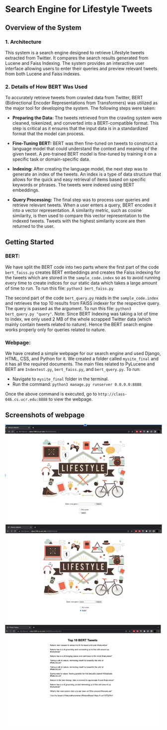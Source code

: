 # Search Engine for Lifestyle Tweets

## Overview of the System

### 1. Architecture

This system is a search engine designed to retrieve Lifestyle tweets extracted from Twitter. It compares the search results generated from Lucene and Faiss Indexing. The system provides an interactive user interface allowing users to enter their queries and preview relevant tweets from both Lucene and Faiss indexes.

### 2. Details of How BERT Was Used

To accurately retrieve tweets from crawled data from Twitter, BERT (Bidirectional Encoder Representations from Transformers) was utilized as the major tool for developing the system. The following steps were taken:

- **Preparing the Data:** The tweets retrieved from the crawling system were cleaned, tokenized, and converted into a BERT-compatible format. This step is critical as it ensures that the input data is in a standardized format that the model can process.

- **Fine-Tuning BERT:** BERT was then fine-tuned on tweets to construct a language model that could understand the context and meaning of the given tweet. A pre-trained BERT model is fine-tuned by training it on a specific task or domain-specific data.

- **Indexing:** After creating the language model, the next step was to generate an index of the tweets. An index is a type of data structure that allows for the quick and easy retrieval of items based on specific keywords or phrases. The tweets were indexed using BERT embeddings.

- **Query Processing:** The final step was to process user queries and retrieve relevant tweets. When a user enters a query, BERT encodes it into a vector representation. A similarity metric, such as cosine similarity, is then used to compare this vector representation to the indexed tweets. Tweets with the highest similarity score are then returned to the user.

## Getting Started

### BERT:
We have split the BERT code into two parts where the first part of the code `bert_faiss.py` creates BERT embeddings and creates the Faiss indexing for the tweets which are stored in the `sample_code.index` so as to avoid running every time to create indices for our static data which takes a large amount of time to run.
To run this file: `python3 bert_faiss.py`

The second part of the code `bert_query.py` reads in the `sample_code.index` and retrieves the top 10 results from FAISS indexer for the respective query. The query is passed as the argument.
To run this file: `python3 bert_query.py "query"`.
Note: Since BERT Indexing was taking a lot of time to index, we only used 2 MB of the whole scrapped Twitter data (which mainly contain tweets related to nature). Hence the BERT search engine works properly only for queries related to nature.

### Webpage:
We have created a simple webpage for our search engine and used Django, HTML, CSS, and Python for it. 
We created a folder called `mysite_final` and it has all the required documents.
The main files related to PyLucene and BERT are `Indextest.py`, `bert_faiss.py`, and `bert_query.py`.
To run:
- Navigate to `mysite_final` folder in the terminal.
- Run the command: `python3 manage.py runserver 0.0.0.0:8888`

Once the above command is executed, go to `http://class-046.cs.ucr.edu:8888` to view the webpage.
## Screenshots of webpage
![Screenshot](screenshots/Screenshot%202024-03-13%20121503.png)
![Screenshot 1](screenshots/Screenshot%202024-03-13%20121537.png)
![Screenshot 2](screenshots/Screenshot%202024-03-13%20121559.png)


